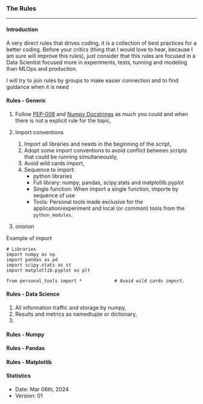 ### The Rules
-----

#### Introduction
A very direct rules that drives coding, it is a collection of best practices for a better coding.
Before your critics (thing that I would love to hear, because I am sure will improve this rules), just consider that this rules are focused in a Data Scientist focused more in experiments, tests, tunning and modeling than MLOps and production.

I will try to join rules by groups to make easier connection and to find guidance when it is need

#### Rules - Generic
1. Follow [PEP-008](https://peps.python.org/pep-0008/) and [Numpy Docstrings](https://numpydoc.readthedocs.io/en/latest/format.html) as much you could and when there is not a explicit rule for the topic,

2. Import conventions
	1. Import all libraries and needs in the beginning of the script,
	2. Adopt some import conventions to avoid conflict between scripts that could be running simultaneously,
	3. Avoid wild cards import,
	4. Sequence to import:
		* python libraries
		* Full library: numpy, pandas, scipy.stats and matplotlib.pyplot
		* Single function: When import a single function, importe by sequence of use
		* Tools: Personal tools made exclusive for the application/experiment and local (or common) tools from the `python_modules`.

3. ononon

Example of import
```
# Libraries
import numpy as np
import pandas as pd
import scipy.stats as st
import matplotlib.pyplot as plt

from personal_tools import * 			# Avoid wild cards import.
```

#### Rules - Data Science
1. All information traffic and storage by numpy,
2. Results and metrics as namedtuple or dictionary,
3. 

#### Rules - Numpy


#### Rules - Pandas


#### Rules - Matplotlib



#### Statistics
* Date: Mar 06th, 2024
* Version: 01





